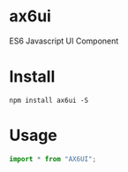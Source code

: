 # ax6ui
ES6 Javascript UI Component

# Install

```
npm install ax6ui -S
```

# Usage
```js
import * from "AX6UI";



```
